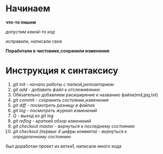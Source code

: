 # Начинаем

**что-то пишем**

*допустим какой-то код*

исправили, написали свое

**Поработали в чистовике,сохранили изменения**

# **Инструкция к синтаксису**

1. *git init - начало работы с папкой,репозиторием*
2. *git add - добавить файл к отслеживанию*
3. Обязательно добавляем расиширение к названию файла(md,jpg,txt)
4. *git commit - сохранить состояние,изменения*
5. *git diff - посмотреть разницу в файлах*
6. *git log - посмотреть журнал изменений*
7. *Q - выход из git log*
8. *git reflog - краткий обзор изменений*
9. *git checkout master - вернуться к последнему состоянию*
10. *git checkout (первые 4 цифры коммита) - вернуться к определенному состоянию*

был доработан проект из ветки1, написали много кода
